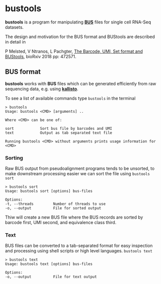 # bustools

__bustools__ is a program for manipulating [__BUS__](https://github.com/BUStools/BUS) files for single cell 
RNA-Seq datasets. 


The design and motivation for the BUS format and BUStools are described in detail in 

P Melsted, V Ntranos, L Pachgter, [The Barcode, UMI, Set format and BUStools](https://www.biorxiv.org/content/early/2018/11/18/472571), bioRxiv 2018 pp: 472571.


## BUS format

__bustools__ works with __BUS__ files which can be generated efficiently from raw sequencing data, e.g. using [__kallisto__](http://pachterlab.github.io/kallisto).


To see a list of available commands type `bustools` in the terminal

~~~
> bustools 
Usage: bustools <CMD> [arguments] ..

Where <CMD> can be one of:

sort            Sort bus file by barcodes and UMI
text            Output as tab separated text file

Running bustools <CMD> without arguments prints usage information for <CMD>
~~~

### Sorting

Raw BUS output from pseudoalignment programs tends to be unsorted, to make downstream processing easier we can sort the file using `bustools sort`

~~~
> bustools sort 
Usage: bustools sort [options] bus-files

Options:
-t, --threads         Number of threads to use
-o, --output          File for sorted output
~~~

Thiw will create a new BUS file where the BUS records are sorted by barcode first, UMI second, and equivalence class third.

### Text

BUS files can be converted to a tab-separated format for easy inspection and processing using shell scripts or high level languages. `bustools text` 

~~~
> bustools text
Usage: bustools text [options] bus-files

Options: 
-o, --output          File for text output
~~~